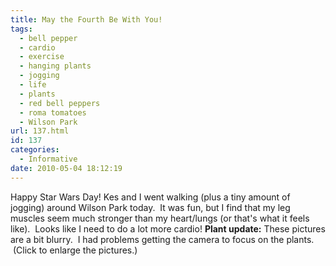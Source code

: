 ```yaml
---
title: May the Fourth Be With You!
tags:
  - bell pepper
  - cardio
  - exercise
  - hanging plants
  - jogging
  - life
  - plants
  - red bell peppers
  - roma tomatoes
  - Wilson Park
url: 137.html
id: 137
categories:
  - Informative
date: 2010-05-04 18:12:19
---
```


Happy Star Wars Day! Kes and I went walking (plus a tiny amount of jogging) around Wilson Park today.  It was fun, but I find that my leg muscles seem much stronger than my heart/lungs (or that's what it feels like).  Looks like I need to do a lot more cardio! **Plant update:** These pictures are a bit blurry.  I had problems getting the camera to focus on the plants.  (Click to enlarge the pictures.) 